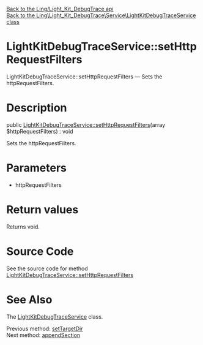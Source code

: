 [Back to the Ling/Light_Kit_DebugTrace api](https://github.com/lingtalfi/Light_Kit_DebugTrace/blob/master/doc/api/Ling/Light_Kit_DebugTrace.md)<br>
[Back to the Ling\Light_Kit_DebugTrace\Service\LightKitDebugTraceService class](https://github.com/lingtalfi/Light_Kit_DebugTrace/blob/master/doc/api/Ling/Light_Kit_DebugTrace/Service/LightKitDebugTraceService.md)


LightKitDebugTraceService::setHttpRequestFilters
================



LightKitDebugTraceService::setHttpRequestFilters — Sets the httpRequestFilters.




Description
================


public [LightKitDebugTraceService::setHttpRequestFilters](https://github.com/lingtalfi/Light_Kit_DebugTrace/blob/master/doc/api/Ling/Light_Kit_DebugTrace/Service/LightKitDebugTraceService/setHttpRequestFilters.md)(array $httpRequestFilters) : void




Sets the httpRequestFilters.




Parameters
================


- httpRequestFilters

    


Return values
================

Returns void.








Source Code
===========
See the source code for method [LightKitDebugTraceService::setHttpRequestFilters](https://github.com/lingtalfi/Light_Kit_DebugTrace/blob/master/Service/LightKitDebugTraceService.php#L289-L292)


See Also
================

The [LightKitDebugTraceService](https://github.com/lingtalfi/Light_Kit_DebugTrace/blob/master/doc/api/Ling/Light_Kit_DebugTrace/Service/LightKitDebugTraceService.md) class.

Previous method: [setTargetDir](https://github.com/lingtalfi/Light_Kit_DebugTrace/blob/master/doc/api/Ling/Light_Kit_DebugTrace/Service/LightKitDebugTraceService/setTargetDir.md)<br>Next method: [appendSection](https://github.com/lingtalfi/Light_Kit_DebugTrace/blob/master/doc/api/Ling/Light_Kit_DebugTrace/Service/LightKitDebugTraceService/appendSection.md)<br>

